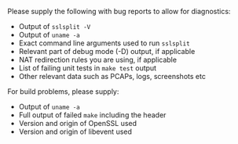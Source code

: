 Please supply the following with bug reports to allow for diagnostics:

-   Output of `sslsplit -V`
-   Output of `uname -a`
-   Exact command line arguments used to run `sslsplit`
-   Relevant part of debug mode (-D) output, if applicable
-   NAT redirection rules you are using, if applicable
-   List of failing unit tests in `make test` output
-   Other relevant data such as PCAPs, logs, screenshots etc

For build problems, please supply:

-   Output of `uname -a`
-   Full output of failed `make` including the header
-   Version and origin of OpenSSL used
-   Version and origin of libevent used

